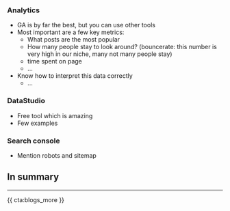 
### Analytics

- GA is by far the best, but you can use other tools
- Most important are a few key metrics:
    - What posts are the most popular
    - How many people stay to look around? (bouncerate: this number is very high in our niche, many not many people stay)
    - time spent on page
    - …
- Know how to interpret this data correctly
    - …
 
### DataStudio

- Free tool which is amazing
- Few examples

### Search console

- Mention robots and sitemap

<div class="sidenote">
<h2>In summary</h2>

</div>

---

{{ cta:blogs_more }}
